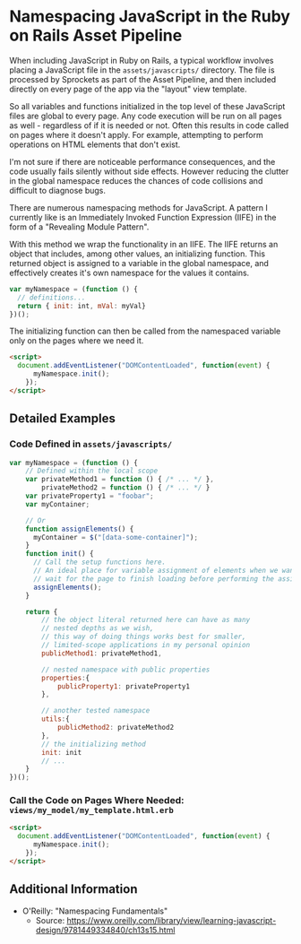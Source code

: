Namespacing JavaScript in the Ruby on Rails Asset Pipeline
================================================================================

When including JavaScript in Ruby on Rails, a typical workflow involves placing
a JavaScript file in the `assets/javascripts/` directory. The file is processed
by Sprockets as part of the Asset Pipeline, and then included directly on every
page of the app via the "layout" view template.

So all variables and functions initialized in the top level of these JavaScript
files are global to every page. Any code execution will be run on all pages as
well - regardless of if it is needed or not. Often this results in code called
on pages where it doesn't apply. For example, attempting to perform operations
on HTML elements that don't exist.

I'm not sure if there are noticeable performance consequences, and the code
usually fails silently without side effects. However reducing the clutter in
the global namespace reduces the chances of code collisions and difficult to
diagnose bugs.

There are numerous namespacing methods for JavaScript. A pattern I currently
like is an Immediately Invoked Function Expression (IIFE) in the form of a
"Revealing Module Pattern".

With this method we wrap the functionality in an IIFE. The IIFE returns an
object that includes, among other values, an initializing function. This
returned object is assigned to a variable in the global namespace, and
effectively creates it's own namespace for the values it contains. 

```javascript
var myNamespace = (function () {
  // definitions...
  return { init: int, mVal: myVal}
})();
```

The initializing function can then be called from the namespaced variable only
on the pages where we need it.

```html
<script>
  document.addEventListener("DOMContentLoaded", function(event) {
      myNamespace.init();
    });
</script>
```

Detailed Examples
--------------------------------------------------------------------------------

### Code Defined in `assets/javascripts/`

```javascript
var myNamespace = (function () {
    // Defined within the local scope
    var privateMethod1 = function () { /* ... */ },
        privateMethod2 = function () { /* ... */ }
    var privateProperty1 = "foobar";
    var myContainer;

    // Or
    function assignElements() {
      myContainer = $("[data-some-container]");
    }
    function init() {
      // Call the setup functions here.
      // An ideal place for variable assignment of elements when we want to
      // wait for the page to finish loading before performing the assignments.
      assignElements();
    }

    return {
        // the object literal returned here can have as many 
        // nested depths as we wish,
        // this way of doing things works best for smaller, 
        // limited-scope applications in my personal opinion
        publicMethod1: privateMethod1,

        // nested namespace with public properties
        properties:{
            publicProperty1: privateProperty1
        },

        // another tested namespace
        utils:{
            publicMethod2: privateMethod2
        },
        // the initializing method
        init: init
        // ...
    }
})();
```

### Call the Code on Pages Where Needed: `views/my_model/my_template.html.erb`

```html
<script>
  document.addEventListener("DOMContentLoaded", function(event) {
      myNamespace.init();
    });
</script>
```


Additional Information
--------------------------------------------------------------------------------

* O'Reilly: "Namespacing Fundamentals"
  - Source: https://www.oreilly.com/library/view/learning-javascript-design/9781449334840/ch13s15.html
